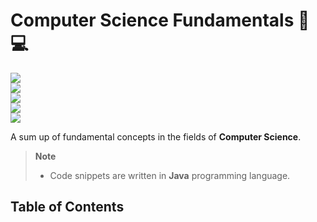 # Computer Science Fundamentals 📖💻
![](https://progress-bar.dev/0?title=Database+Systems)  
![](https://progress-bar.dev/60?title=Development)  
![](https://progress-bar.dev/20?title=Infrastructure+Architecture)  
![](https://progress-bar.dev/0?title=Network+and+Security)  
![](https://progress-bar.dev/0?title=Operating+Systems)  

A sum up of fundamental concepts in the fields of **Computer Science**.

> **Note**  
> - Code snippets are written in **Java** programming language.

## Table of Contents
